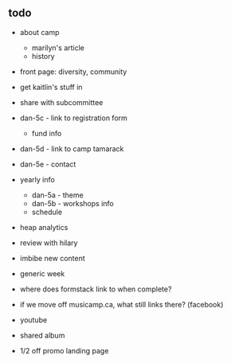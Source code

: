 ## todo
- about camp
    - marilyn's article
    - history
- front page: diversity, community
- get kaitlin's stuff in

- share with subcommittee

- dan-5c - link to registration form
    - fund info
- dan-5d - link to camp tamarack
- dan-5e - contact
- yearly info
    - dan-5a - theme
    - dan-5b - workshops info
    - schedule
- heap analytics

- review with hilary

- imbibe new content
- generic week

- where does formstack link to when complete?
- if we move off musicamp.ca, what still links there? (facebook)

- youtube
- shared album
- 1/2 off promo landing page
